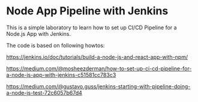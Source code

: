 # Node App Pipeline with Jenkins

This is a simple laboratory to learn how to set up CI/CD Pipeline for a Node.js App with Jenkins.

The code is based on following howtos:

https://jenkins.io/doc/tutorials/build-a-node-js-and-react-app-with-npm/

https://medium.com/@mosheezderman/how-to-set-up-ci-cd-pipeline-for-a-node-js-app-with-jenkins-c51581cc783c3

https://medium.com/@gustavo.guss/jenkins-starting-with-pipeline-doing-a-node-js-test-72c6057b67d4


